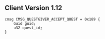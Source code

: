 ## Client Version 1.12

```rust,ignore
cmsg CMSG_QUESTGIVER_ACCEPT_QUEST = 0x189 {
    Guid guid;    
    u32 quest_id;    
}

```
